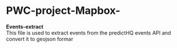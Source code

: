 # PWC-project-Mapbox-
**Events-extract** \
This file is used to extract events from the predictHQ events API and convert it to geojson formar

